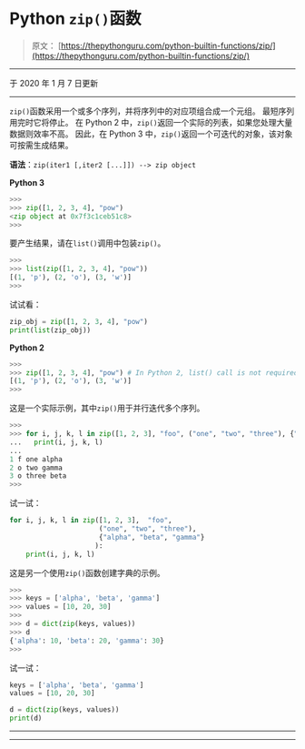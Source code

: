 # Python `zip()`函数

> 原文： [https://thepythonguru.com/python-builtin-functions/zip/](https://thepythonguru.com/python-builtin-functions/zip/)

* * *

于 2020 年 1 月 7 日更新

* * *

`zip()`函数采用一个或多个序列，并将序列中的对应项组合成一个元组。 最短序列用完时它将停止。 在 Python 2 中，`zip()`返回一个实际的列表，如果您处理大量数据则效率不高。 因此，在 Python 3 中，`zip()`返回一个可迭代的对象，该对象可按需生成结果。

**语法**：`zip(iter1 [,iter2 [...]]) --> zip object`

**Python 3**

```py
>>>
>>> zip([1, 2, 3, 4], "pow")
<zip object at 0x7f3c1ceb51c8>
>>>

```

要产生结果，请在`list()`调用中包装`zip()`。

```py
>>>
>>> list(zip([1, 2, 3, 4], "pow"))
[(1, 'p'), (2, 'o'), (3, 'w')]
>>>

```

试试看：

```py
zip_obj = zip([1, 2, 3, 4], "pow")
print(list(zip_obj)) 
```

**Python 2**

```py
>>>
>>> zip([1, 2, 3, 4], "pow") # In Python 2, list() call is not required
[(1, 'p'), (2, 'o'), (3, 'w')]
>>>

```

这是一个实际示例，其中`zip()`用于并行迭代多个序列。

```py
>>>
>>> for i, j, k, l in zip([1, 2, 3], "foo", ("one", "two", "three"), {"alpha", "beta", "gamma"}):
...   print(i, j, k, l)
...
1 f one alpha
2 o two gamma
3 o three beta
>>>

```

试一试：

```py
for i, j, k, l in zip([1, 2, 3],  "foo", 
                      ("one", "two", "three"), 
                      {"alpha", "beta", "gamma"}
                     ):
    print(i, j, k, l) 
```

这是另一个使用`zip()`函数创建字典的示例。

```py
>>> 
>>> keys = ['alpha', 'beta', 'gamma']
>>> values = [10, 20, 30]
>>> 
>>> d = dict(zip(keys, values))
>>> d
{'alpha': 10, 'beta': 20, 'gamma': 30}
>>>

```

试一试：

```py
keys = ['alpha', 'beta', 'gamma']
values = [10, 20, 30]

d = dict(zip(keys, values))
print(d) 
```

* * *

* * *